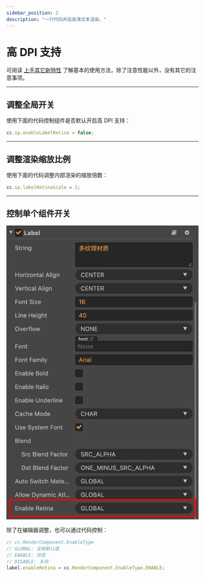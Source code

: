 ```yaml
---
sidebar_position: 2
description: "一行代码开启高清文本渲染。"
---
```

# 高 DPI 支持

可阅读 [上手其它新特性](../../best-practices/new-features.md#高-dpi-文本渲染) 了解基本的使用方法，除了注意性能以外，没有其它的注意事项。

---
## 调整全局开关

使用下面的代码控制组件是否默认开启高 DPI 支持：

```js
cc.sp.enableLabelRetina = false;
```

---
## 调整渲染缩放比例

使用下面的代码调整内部渲染的缩放倍数：

```js
cc.sp.labelRetinaScale = 2;
```

---
## 控制单个组件开关

![reinasettings](./assets/reina-settings.png)

除了在编辑器调整，也可以通过代码控制：

```js
// cc.RenderComponent.EnableType
// GLOBAL: 全局默认值
// ENABLE: 开启
// DISABLE: 关闭
label.enableRetina = cc.RenderComponent.EnableType.ENABLE;
```
